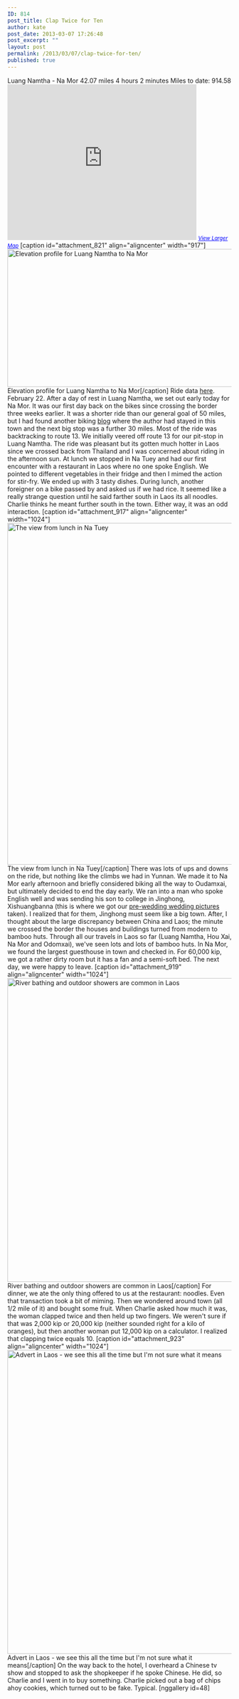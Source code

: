 ```yaml
---
ID: 814
post_title: Clap Twice for Ten
author: kate
post_date: 2013-03-07 17:26:48
post_excerpt: ""
layout: post
permalink: /2013/03/07/clap-twice-for-ten/
published: true
---
```

Luang Namtha - Na Mor 42.07 miles 4 hours 2 minutes Miles to date: 914.58 <em id="__mceDel"> <iframe src="https://maps.google.com/maps?source=embed&f=q&hl=en&q=http:%2F%2Fshare.abvio.com%2F3697%2Fd484%2F3017%2Ff541%2FCyclemeter-Cycle-20130222-0851.kml&ie=UTF8&t=m&ll=20.983813,101.586514&spn=0.384666,1.229095&output=embed" height="350" width="425" frameborder="0" marginwidth="0" marginheight="0" scrolling="no"></iframe> <small><a style="color: #0000ff; text-align: left;" href="https://maps.google.com/maps?source=embed&f=q&hl=en&q=http:%2F%2Fshare.abvio.com%2F3697%2Fd484%2F3017%2Ff541%2FCyclemeter-Cycle-20130222-0851.kml&ie=UTF8&t=m&ll=20.983813,101.586514&spn=0.384666,1.229095">View Larger Map</a></small></em> [caption id="attachment_821" align="aligncenter" width="917"]<a href="http://biking2paradise.com/2013/03/07/clap-twice-for-ten/luangnamtha-to-na-mor/" rel="attachment wp-att-821"><img class="size-full wp-image-821" alt="Elevation profile for Luang Namtha to Na Mor" src="http://biking2paradise.com/wp-content/uploads/2013/02/LuangNamtha-to-Na-Mor.jpg" width="917" height="310" /></a> Elevation profile for Luang Namtha to Na Mor[/caption] Ride data <a title="Ride data for Luang Namtha to Na Mor" href="http://cyclemeter.com/3697d4843017f541/Cycle-20130222-0851?r=e" target="_blank">here</a>. February 22. After a day of rest in Luang Namtha, we set out early today for Na Mor. It was our first day back on the bikes since crossing the border three weeks earlier. It was a shorter ride than our general goal of 50 miles, but I had found another biking <a title="a good biking blog" href="http://www.rauhe.dk/john/travel/?page_id=991" target="_blank">blog</a> where the author had stayed in this town and the next big stop was a further 30 miles. Most of the ride was backtracking to route 13. We initially veered off route 13 for our pit-stop in Luang Namtha. The ride was pleasant but its gotten much hotter in Laos since we crossed back from Thailand and I was concerned about riding in the afternoon sun. At lunch we stopped in Na Tuey and had our first encounter with a restaurant in Laos where no one spoke English. We pointed to different vegetables in their fridge and then I mimed the action for stir-fry. We ended up with 3 tasty dishes. During lunch, another foreigner on a bike passed by and asked us if we had rice. It seemed like a really strange question until he said farther south in Laos its all noodles. Charlie thinks he meant further south in the town. Either way, it was an odd interaction. [caption id="attachment_917" align="aligncenter" width="1024"]<a href="http://biking2paradise.com/2013/03/07/clap-twice-for-ten/2013-02-22-12-10-34/" rel="attachment wp-att-917"><img class="size-full wp-image-917" alt="The view from lunch in Na Tuey" src="http://biking2paradise.com/wp-content/uploads/2013/03/2013-02-22-12-10-34.jpg" width="1024" height="768" /></a> The view from lunch in Na Tuey[/caption] There was lots of ups and downs on the ride, but nothing like the climbs we had in Yunnan. We made it to Na Mor early afternoon and briefly considered biking all the way to Oudamxai, but ultimately decided to end the day early. We ran into a man who spoke English well and was sending his son to college in Jinghong, Xishuangbanna (this is where we got our <a title="Wedding Photos, China Style" href="http://biking2paradise.com/2013/01/10/wedding-photos-china-style/" target="_blank">pre-wedding wedding pictures</a> taken). I realized that for them, Jinghong must seem like a big town. After, I thought about the large discrepancy between China and Laos; the minute we crossed the border the houses and buildings turned from modern to bamboo huts. Through all our travels in Laos so far (Luang Namtha, Hou Xai, Na Mor and Odomxai), we've seen lots and lots of bamboo huts. In Na Mor, we found the largest guesthouse in town and checked in. For 60,000 kip, we got a rather dirty room but it has a fan and a semi-soft bed. The next day, we were happy to leave. [caption id="attachment_919" align="aligncenter" width="1024"]<a href="http://biking2paradise.com/2013/03/07/clap-twice-for-ten/2013-02-22-16-55-41/" rel="attachment wp-att-919"><img class="size-full wp-image-919" alt="River bathing and outdoor showers are common in Laos" src="http://biking2paradise.com/wp-content/uploads/2013/03/2013-02-22-16-55-41.jpg" width="1024" height="683" /></a> River bathing and outdoor showers are common in Laos[/caption] For dinner, we ate the only thing offered to us at the restaurant: noodles. Even that transaction took a bit of miming. Then we wondered around town (all 1/2 mile of it) and bought some fruit. When Charlie asked how much it was, the woman clapped twice and then held up two fingers. We weren't sure if that was 2,000 kip or 20,000 kip (neither sounded right for a kilo of oranges), but then another woman put 12,000 kip on a calculator. I realized that clapping twice equals 10. [caption id="attachment_923" align="aligncenter" width="1024"]<a href="http://biking2paradise.com/2013/03/07/clap-twice-for-ten/2013-02-22-18-27-22/" rel="attachment wp-att-923"><img class="size-full wp-image-923" alt="Advert in Laos - we see this all the time but I'm not sure what it means" src="http://biking2paradise.com/wp-content/uploads/2013/03/2013-02-22-18-27-22.jpg" width="1024" height="683" /></a> Advert in Laos - we see this all the time but I'm not sure what it means[/caption] On the way back to the hotel, I overheard a Chinese tv show and stopped to ask the shopkeeper if he spoke Chinese. He did, so Charlie and I went in to buy something. Charlie picked out a bag of chips ahoy cookies, which turned out to be fake. Typical. [nggallery id=48]